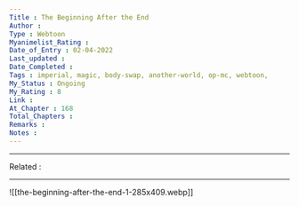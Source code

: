 ```yaml
---
Title : The Beginning After the End
Author : 
Type : Webtoon
Myanimelist_Rating : 
Date_of_Entry : 02-04-2022
Last_updated : 
Date_Completed : 
Tags : imperial, magic, body-swap, another-world, op-mc, webtoon,
My_Status : Ongoing
My_Rating : 8
Link : 
At_Chapter : 168
Total_Chapters : 
Remarks : 
Notes : 
---
```

---
Related : 

---
![[the-beginning-after-the-end-1-285x409.webp]]